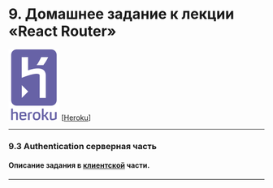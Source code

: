 #  9. Домашнее задание к лекции «React Router»

![](./pic/heroku-seeklogo.svg)
[[Heroku](https://ra-9-3-backend.herokuapp.com/)]

---

### 9.3 Authentication серверная часть

#### Описание задания в [клиентской](https://github.com/igor-chazov/ra-hw-9_router_1-2-3#9.3) части.

---

